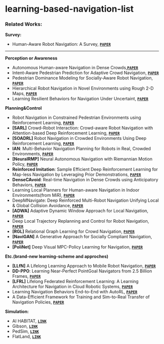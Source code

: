 # learning-based-navigation-list
### **Related Works:**

**Survey:**

- Human-Aware Robot Navigation: A Survey, [**`PAPER`**](https://hal.archives-ouvertes.fr/hal-01684295/document)

------

**Perception or Awareness**

- Autonomous Human-aware Navigation in Dense Crowds,[**`PAPER`**](<https://riss.ri.cmu.edu/wp-content/uploads/2019/08/2019-RISS-poster-YAO-Xinjie-OH.pdf>)
- Intent-Aware Pedestrian Prediction for Adaptive Crowd Navigation, [**`PAPER`**](<https://intuitivecomputing.jhu.edu/publications/2020-icra-katyal.pdf>)
- Pedestrian Dominance Modeling for Socially-Aware Robot Navigation, [**`PAPER`**](<https://arxiv.org/abs/1810.06613>)
- Hierarchical Robot Navigation in Novel Environments using Rough 2-D Maps, [**`PAPER`**](https://corlconf.github.io/paper_442/)
- Learning Resilient Behaviors for Navigation Under Uncertaint, **[`PAPER`](https://arxiv.org/pdf/1910.09998.pdf)**

**Planning&Control**

- Robot Navigation in Constrained Pedestrian Environments using Reinforcement Learning, [**`PAPER`**](<https://www.groundai.com/project/robot-navigation-in-constrained-pedestrian-environments-using-reinforcement-learning/1>)
- **[SARL]** Crowd-Robot Interaction: Crowd-aware Robot Navigation with Attention-based Deep Reinforcement Learning, [**`PAPER`**](<https://arxiv.org/abs/1809.08835>)
- **[SOADRL]** Robot Navigation in Crowded Environments Using Deep Reinforcement Learning, [**`PAPER`**](<http://ras.papercept.net/images/temp/IROS/files/0386.pdf>)
- **IAN**: Multi-Behavior Navigation Planning for Robots in Real, Crowded Environments, [**`PAPER`**](<http://ras.papercept.net/images/temp/IROS/files/1703.pdf>)
- **[NeuralRMP]** Neural Autonomous Navigation with Riemannian Motion Policy, [**`PAPER`**](<https://arxiv.org/abs/1904.01762>)
- **Reinforced Imitation**: Sample Efficient Deep Reinforcement Learning for Map-less Navigation by Leveraging Prior Demonstrations, [**`PAPER`**](<https://arxiv.org/abs/1805.07095>)
- **DenseCAvoid**: Real-time Navigation in Dense Crowds using Anticipatory Behaviors, [**`PAPER`**](<https://arxiv.org/pdf/2002.03038.pdf>)
- Learning Local Planners for Human-aware Navigation in Indoor Environments(from MiR), [**`PAPER`**](<http://ras.papercept.net/images/temp/IROS/files/0122.pdf>)
- DeepMNavigate: Deep Reinforced Multi-Robot Navigation Unifying Local & Global Collision Avoidance, [**`PAPER`**](<https://arxiv.org/pdf/1910.09441.pdf>)
- **[ADWA]** Adaptive Dynamic Window Approach for Local Navigation, [**`PAPER`**](<http://ras.papercept.net/images/temp/IROS/files/2250.pdf>)
- Deep Local Trajectory Replanning and Control for Robot Navigation, [**`PAPER`**](<https://arxiv.org/pdf/1905.05279.pdf>)
- **[RGL]** Relational Graph Learning for Crowd Navigation, [**`PAPER`**](<https://arxiv.org/pdf/1909.13165.pdf>)
- **[NaviGAN]** A Generative Approach for Socially Compliant Navigation, [**`PAPER`**](<https://arxiv.org/pdf/2007.05616.pdf>)
- **[PoliNet]** Deep Visual MPC-Policy Learning for Navigation, [**`PAPER`**](<https://arxiv.org/pdf/1903.02749.pdf>)

**Etc.(brand-new learning-scheme and approches)**

- **[LLfN]** A Lifelong Learning Approach to Mobile Robot Navigation, [**`PAPER`**](<https://arxiv.org/abs/2007.14486>)
- **DD-PPO**: Learning Near-Perfect PointGoal Navigators from 2.5 Billion Frames, [**`PAPER`**](<https://arxiv.org/abs/1911.00357>)
- **[LFRL]** Lifelong Federated Reinforcement Learning: A Learning Architecture for Navigation in Cloud Robotic Systems, [**`PAPER`**](<https://arxiv.org/pdf/1901.06455.pdf>)
- Learning Navigation Behaviors End-to-End with AutoRL, [**`PAPER`**](<https://arxiv.org/pdf/1809.10124.pdf>)
- A Data-Efficient Framework for Training and Sim-to-Real Transfer of Navigation Policies, **[`PAPER`](https://arxiv.org/abs/1810.04871)**

**Simulation:**

- AI HABITAT, [**`LINK`**](<https://aihabitat.org/>)
- Gibson, [**`LINK`**](<http://gibsonenv.stanford.edu/>)
- PedSim, [**`LINK`**](<https://github.com/srl-freiburg/pedsim_ros>)
- FlatLand, [**`LINK`**](<https://github.com/avidbots/flatland>)
